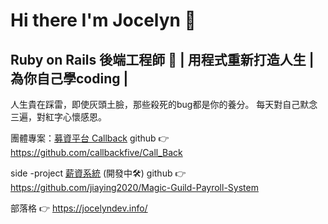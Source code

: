 # Hi there I'm Jocelyn 👋

## Ruby on Rails 後端工程師 🐸 | 用程式重新打造人生 | 為你自己學coding |
人生貴在踩雷，即使灰頭土臉，那些殺死的bug都是你的養分。
每天對自己默念三遍，對紅字心懷感恩。

團體專案：[募資平台 Callback](https://callback.money/) github 👉 https://github.com/callbackfive/Call_Back 

side -project [薪資系統](https://magic-payroll.herokuapp.com/) (開發中🛠) github 👉 https://github.com/jiaying2020/Magic-Guild-Payroll-System

部落格 👉 https://jocelyndev.info/
